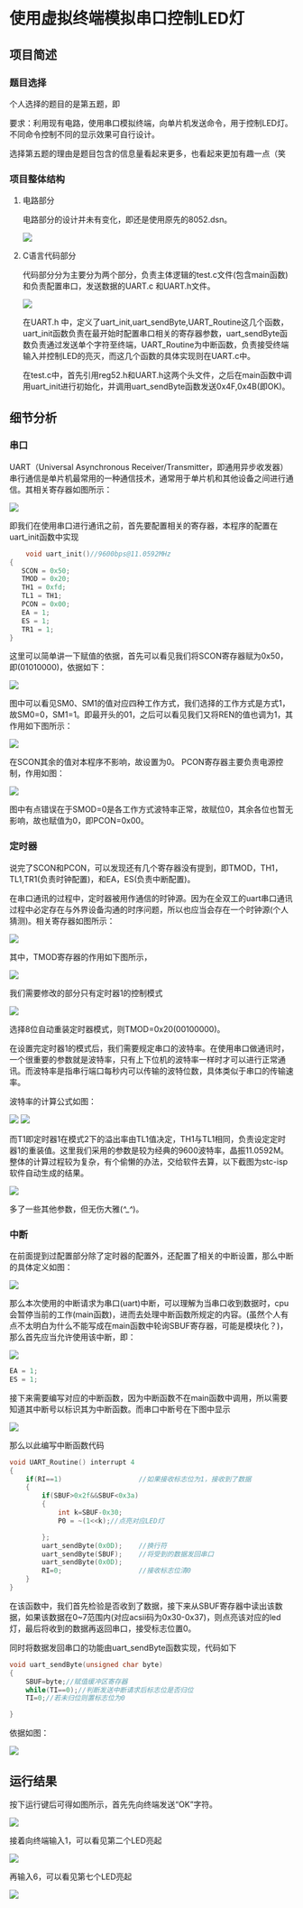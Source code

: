 # 使用虚拟终端模拟串口控制LED灯
## 项目简述
### 题目选择
个人选择的题目的是第五题，即

要求：利用现有电路，使用串口模拟终端，向单片机发送命令，用于控制LED灯。不同命令控制不同的显示效果可自行设计。

选择第五题的理由是题目包含的信息量看起来更多，也看起来更加有趣一点（笑
### 项目整体结构
1. 电路部分

   电路部分的设计并未有变化，即还是使用原先的8052.dsn。

   <img src="8052.png">
2. C语言代码部分
   
   代码部分分为主要分为两个部分，负责主体逻辑的test.c文件(包含main函数)和负责配置串口，发送数据的UART.c 和UART.h文件。

   <img src="代码部分.png">

   在UART.h 中，定义了uart_init,uart_sendByte,UART_Routine这几个函数，uart_init函数负责在最开始时配置串口相关的寄存器参数，uart_sendByte函数负责通过发送单个字符至终端，UART_Routine为中断函数，负责接受终端输入并控制LED的亮灭，而这几个函数的具体实现则在UART.c中。

   在test.c中，首先引用reg52.h和UART.h这两个头文件，之后在main函数中调用uart_init进行初始化，并调用uart_sendByte函数发送0x4F,0x4B(即OK)。
## 细节分析
### 串口
UART（Universal Asynchronous Receiver/Transmitter，即通用异步收发器）串行通信是单片机最常用的一种通信技术，通常用于单片机和其他设备之间进行通信。其相关寄存器如图所示：

<img src="寄存器.png">

即我们在使用串口进行通讯之前，首先要配置相关的寄存器，本程序的配置在uart_init函数中实现
```c
	void uart_init()//9600bps@11.0592MHz
{
   SCON = 0x50;
   TMOD = 0x20;
   TH1 = 0xfd;
   TL1 = TH1;
   PCON = 0x00;
   EA = 1;
   ES = 1;
   TR1 = 1;
}
```

这里可以简单讲一下赋值的依据，首先可以看见我们将SCON寄存器赋为0x50，即(01010000)，依据如下：

<img src="SCON.png">

图中可以看见SM0、SM1的值对应四种工作方式，我们选择的工作方式是方式1，故SM0=0，SM1=1。即最开头的01，之后可以看见我们又将REN的值也调为1，其作用如下图所示：

<img src="REN.png">

在SCON其余的值对本程序不影响，故设置为0。
PCON寄存器主要负责电源控制，作用如图：

<img src="PCON.png">

图中有点错误在于SMOD=0是各工作方式波特率正常，故赋位0，其余各位也暂无影响，故也赋值为0，即PCON=0x00。

### 定时器
说完了SCON和PCON，可以发现还有几个寄存器没有提到，即TMOD，TH1，TL1,TR1(负责时钟配置)，和EA，ES(负责中断配置)。

在串口通讯的过程中，定时器被用作通信的时钟源。因为在全双工的uart串口通讯过程中必定存在与外界设备沟通的时序问题，所以也应当会存在一个时钟源(个人猜测)。相关寄存器如图所示：

<img src="定时器.png">

其中，TMOD寄存器的作用如下图所示，

<img src="TMOD.png">

我们需要修改的部分只有定时器1的控制模式

<img src="TMOD45.png">

选择8位自动重装定时器模式，则TMOD=0x20(00100000)。

在设置完定时器1的模式后，我们需要规定串口的波特率。在使用串口做通讯时，一个很重要的参数就是波特率，只有上下位机的波特率一样时才可以进行正常通讯。而波特率是指串行端口每秒内可以传输的波特位数，具体类似于串口的传输速率。

波特率的计算公式如图：

<img src="波特率.png">
<img src="溢出速率.png">

而T1即定时器1在模式2下的溢出率由TL1值决定，TH1与TL1相同，负责设定定时器1的重装值。这里我们采用的参数是较为经典的9600波特率，晶振11.0592M。整体的计算过程较为复杂，有个偷懒的办法，交给软件去算，以下截图为stc-isp软件自动生成的结果。

<img src="stc.png">

多了一些其他参数，但无伤大雅(*^_^*)。

### 中断
在前面提到过配置部分除了定时器的配置外，还配置了相关的中断设置，那么中断的具体定义如图：

<img src="中断.png">

那么本次使用的中断请求为串口(uart)中断，可以理解为当串口收到数据时，cpu会暂停当前的工作(main函数)，进而去处理中断函数所规定的内容。(虽然个人有点不太明白为什么不能写成在main函数中轮询SBUF寄存器，可能是模块化？)，那么首先应当允许使用该中断，即：

<img src="EA.png">

```c
EA = 1;
ES = 1;
```
接下来需要编写对应的中断函数，因为中断函数不在main函数中调用，所以需要知道其中断号以标识其为中断函数。而串口中断号在下图中显示

<img src ="中断号.png">

那么以此编写中断函数代码

```c
void UART_Routine() interrupt 4
{
	if(RI==1)					//如果接收标志位为1，接收到了数据
	{
		if(SBUF>0x2f&&SBUF<0x3a)
		{
			int k=SBUF-0x30;
			P0 = ~(1<<k);//点亮对应LED灯

		};
		uart_sendByte(0x0D);	//换行符
		uart_sendByte(SBUF);	//将受到的数据发回串口
		uart_sendByte(0x0D);
		RI=0;					//接收标志位清0
	}
}
```
在该函数中，我们首先检验是否收到了数据，接下来从SBUF寄存器中读出该数据，如果该数据在0~7范围内(对应acsii码为0x30-0x37)，则点亮该对应的led灯，最后将收到的数据再返回串口，接受标志位置0。

同时将数据发回串口的功能由uart_sendByte函数实现，代码如下
```c
void uart_sendByte(unsigned char byte)
{
	SBUF=byte;//赋值缓冲区寄存器
	while(TI==0);//判断发送中断请求后标志位是否归位
	TI=0;//若未归位则置标志位为0

}
```

依据如图：

<img src="TI.png">


## 运行结果

按下运行键后可得如图所示，首先先向终端发送“OK”字符。

<img src="运行结果1.png">

接着向终端输入1，可以看见第二个LED亮起

<img src="输入1.png">

再输入6，可以看见第七个LED亮起

<img src="输入6.png">